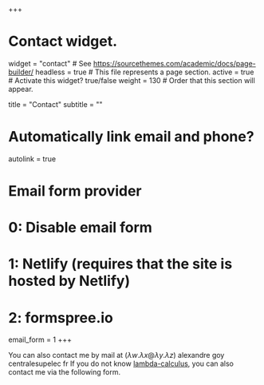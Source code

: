 +++
# Contact widget.
widget = "contact"  # See https://sourcethemes.com/academic/docs/page-builder/
headless = true  # This file represents a page section.
active = true  # Activate this widget? true/false
weight = 130  # Order that this section will appear.

title = "Contact"
subtitle = ""

# Automatically link email and phone?
autolink = true

# Email form provider
#   0: Disable email form
#   1: Netlify (requires that the site is hosted by Netlify)
#   2: formspree.io
email_form = 1
+++

You can also contact me by mail at $(\lambda w. \lambda x @ \lambda y . \lambda z)$ alexandre goy centralesupelec fr 
If you do not know [lambda-calculus](https://en.wikipedia.org/wiki/Lambda_calculus), you can also contact me via the following form.
